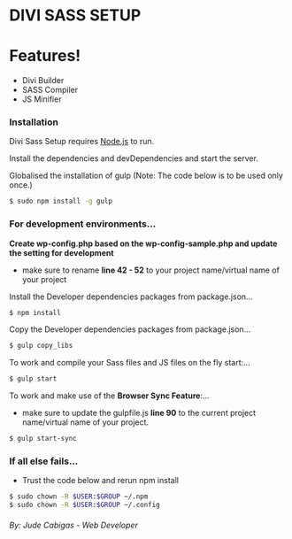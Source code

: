 # DIVI SASS SETUP

# Features!

  - Divi Builder
  - SASS Compiler
  - JS Minifier
### Installation

Divi Sass Setup requires [Node.js](https://nodejs.org/) to run.

Install the dependencies and devDependencies and start the server.

Globalised the installation of gulp (Note: The code below is to be used only once.)
```sh
$ sudo npm install -g gulp
```

### For development environments...

**Create wp-config.php based on the wp-config-sample.php and update the setting for development**
- make sure to rename **line 42 - 52** to your project name/virtual name of your project

Install the Developer dependencies packages from package.json...
```sh
$ npm install
```

Copy the Developer dependencies packages from package.json...
```sh
$ gulp copy_libs
```

To work and compile your Sass files and JS files on the fly start:...
```sh
$ gulp start
```

To work and make use of the **Browser Sync Feature**:...

- make sure to update the gulpfile.js **line 90** to the current project name/virtual name of your project.

```sh
$ gulp start-sync
```

### If all else fails...

- Trust the code below and rerun npm install

```sh
$ sudo chown -R $USER:$GROUP ~/.npm
$ sudo chown -R $USER:$GROUP ~/.config
```

###### By: Jude Cabigas - Web Developer